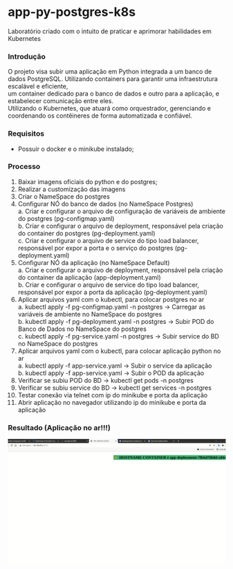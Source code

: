 # app-py-postgres-k8s
Laboratório criado com o intuito de praticar e aprimorar habilidades em Kubernetes

### Introdução
O projeto visa subir uma aplicação em Python integrada a um banco de dados PostgreSQL.  Utilizando containers para garantir uma infraestrutura escalável e eficiente, <br/>um container dedicado para o banco de dados e outro para a aplicação, e estabelecer comunicação entre eles.
<br/>Utilizando o Kubernetes, que atuará como orquestrador, gerenciando e coordenando os contêineres de forma automatizada e confiável.

### Requisitos
* Possuir o docker e o minikube instalado;

### Processo 
1. Baixar imagens oficiais do python e do postgres;
2. Realizar a customização das imagens
3. Criar o NameSpace do postgres
4. Configurar NÓ do banco de dados (no NameSpace Postgres)<br/>
    a. Criar e configurar o arquivo de configuração de variáveis de ambiente do postgres (pg-configmap.yaml)<br/>
    b. Criar e configurar o arquivo de deployment, responsável pela criação do container do postgres (pg-deployment.yaml)<br/>
    c. Criar e configurar o arquivo de service do tipo load balancer, responsável por expor a porta e o serviço do postgres (pg-deployment.yaml)<br/>
5. Configurar NÓ da aplicação (no NameSpace Default)<br/>
    a. Criar e configurar o arquivo de deployment, responsável pela criação do container da aplicação (app-deployment.yaml)<br/>
    b. Criar e configurar o arquivo de service do tipo load balancer, responsável por expor a porta da aplicação (pg-deployment.yaml)<br/>
6. Aplicar arquivos yaml com o kubectl, para colocar postgres no ar<br/>
    a. kubectl apply -f pg-configmap.yaml -n postgres → Carregar as variáveis de ambiente no NameSpace do postgres<br/>
    b. kubectl apply -f pg-deployment.yaml -n postgres  → Subir POD do Banco de Dados no NameSpace do postgres<br/>
    c. kubectl apply -f pg-service.yaml -n postgres  → Subir service do BD no NameSpace do postgres<br/>
7. Aplicar arquivos yaml com o kubectl, para colocar aplicação python no ar<br/>
    a. kubectl apply -f app-service.yaml → Subir o service da aplicação<br/>
    b. kubectl apply -f app-service.yaml → Subir o POD da aplicação<br/>
8. Verificar se subiu POD do BD → kubectl get pods -n postgres<br/>
9. Verificar se subiu service do BD → kubectl get services -n postgres
10. Testar conexão via telnet com ip do minikube e porta da aplicação
11. Abrir aplicação no navegador utilizando ip do minikube e porta da aplicação

### Resultado (Aplicação no ar!!!)
![ app-py](.\image\app-py.png )